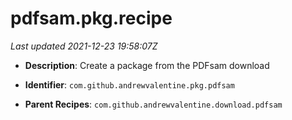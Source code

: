# pdfsam.pkg.recipe

_Last updated 2021-12-23 19:58:07Z_

- **Description**: Create a package from the PDFsam download

- **Identifier**: `com.github.andrewvalentine.pkg.pdfsam`

- **Parent Recipes**: `com.github.andrewvalentine.download.pdfsam`